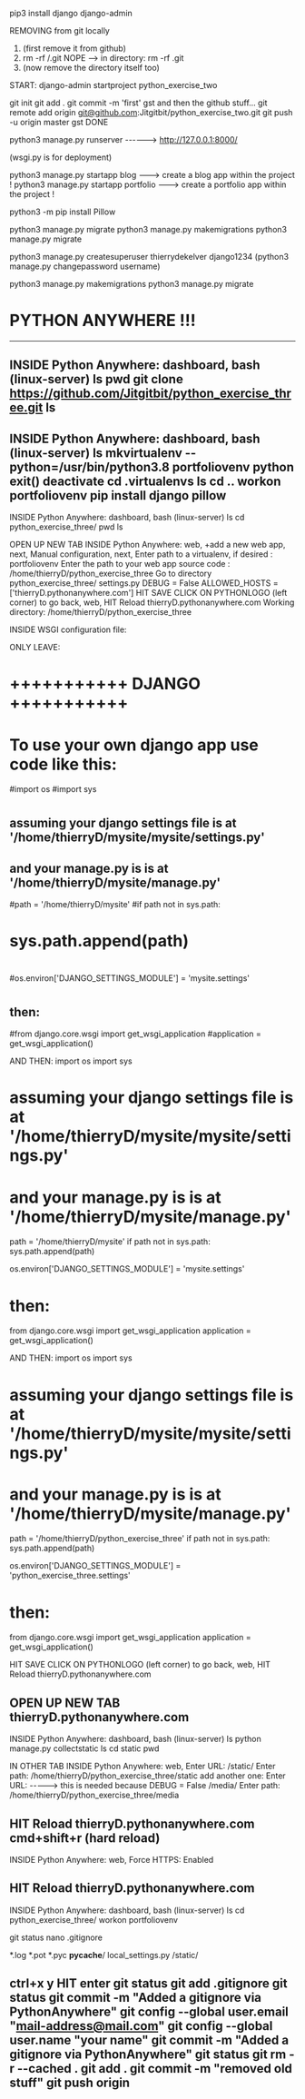 pip3 install django
django-admin

REMOVING from git locally
1) (first remove it from github)
2) rm -rf <python-exercise-two>/.git   NOPE -->  in directory:   rm -rf .git
3) (now remove the directory itself too)

START:
django-admin startproject python_exercise_two

git init
git add .
git commit -m 'first'
gst
and then the github stuff...
git remote add origin git@github.com:Jitgitbit/python_exercise_two.git
git push -u origin master
gst
DONE

python3 manage.py runserver    ------>   http://127.0.0.1:8000/   

(wsgi.py is for deployment)

python3 manage.py startapp blog ---> create a blog app within the project !
python3 manage.py startapp portfolio ---> create a portfolio app within the project !

python3 -m pip install Pillow

python3 manage.py migrate
python3 manage.py makemigrations
python3 manage.py migrate

python3 manage.py createsuperuser
thierrydekelver
django1234 (python3 manage.py changepassword username)

python3 manage.py makemigrations
python3 manage.py migrate


PYTHON ANYWHERE !!!
===================
------------------------
INSIDE Python Anywhere:
dashboard, bash
(linux-server)
ls
pwd
git clone https://github.com/Jitgitbit/python_exercise_three.git
ls
------------------------
INSIDE Python Anywhere:
dashboard, bash
(linux-server)
ls
mkvirtualenv --python=/usr/bin/python3.8 portfoliovenv
python
exit()
deactivate
cd .virtualenvs
ls
cd ..
workon portfoliovenv
pip install django pillow
-----------------------
INSIDE Python Anywhere:
dashboard, bash
(linux-server)
ls
cd python_exercise_three/
pwd
ls

OPEN UP NEW TAB
INSIDE Python Anywhere:
web, +add a new web app, next, Manual configuration, next, Enter path to a virtualenv, if desired :
portfoliovenv
Enter the path to your web app source code :
/home/thierryD/python_exercise_three
Go to directory
python_exercise_three/
settings.py
DEBUG = False
ALLOWED_HOSTS = ['thierryD.pythonanywhere.com']
HIT SAVE
CLICK ON PYTHONLOGO (left corner) to go back, web, HIT Reload thierryD.pythonanywhere.com
Working directory:
/home/thierryD/python_exercise_three

INSIDE WSGI configuration file:

ONLY LEAVE:
# +++++++++++ DJANGO +++++++++++
# To use your own django app use code like this:
#import os
#import sys
#
## assuming your django settings file is at '/home/thierryD/mysite/mysite/settings.py'
## and your manage.py is is at '/home/thierryD/mysite/manage.py'
#path = '/home/thierryD/mysite'
#if path not in sys.path:
#    sys.path.append(path)
#
#os.environ['DJANGO_SETTINGS_MODULE'] = 'mysite.settings'
#
## then:
#from django.core.wsgi import get_wsgi_application
#application = get_wsgi_application()

AND THEN:
import os
import sys

# assuming your django settings file is at '/home/thierryD/mysite/mysite/settings.py'
# and your manage.py is is at '/home/thierryD/mysite/manage.py'
path = '/home/thierryD/mysite'
if path not in sys.path:
    sys.path.append(path)

os.environ['DJANGO_SETTINGS_MODULE'] = 'mysite.settings'

# then:
from django.core.wsgi import get_wsgi_application
application = get_wsgi_application()

AND THEN:
import os
import sys

# assuming your django settings file is at '/home/thierryD/mysite/mysite/settings.py'
# and your manage.py is is at '/home/thierryD/mysite/manage.py'
path = '/home/thierryD/python_exercise_three'
if path not in sys.path:
    sys.path.append(path)

os.environ['DJANGO_SETTINGS_MODULE'] = 'python_exercise_three.settings'

# then:
from django.core.wsgi import get_wsgi_application
application = get_wsgi_application()

HIT SAVE
CLICK ON PYTHONLOGO (left corner) to go back, web, HIT Reload thierryD.pythonanywhere.com

OPEN UP NEW TAB
thierryD.pythonanywhere.com
--------------------------------
INSIDE Python Anywhere:
dashboard, bash
(linux-server)
ls
python manage.py collectstatic
ls 
cd static
pwd

IN OTHER TAB
INSIDE Python Anywhere:
web, Enter URL:
/static/
Enter path:
/home/thierryD/python_exercise_three/static
add another one: Enter URL:                   -----> this is needed because DEBUG = False
/media/
Enter path:
/home/thierryD/python_exercise_three/media

HIT Reload thierryD.pythonanywhere.com
cmd+shift+r (hard reload)
----------------------------------------
INSIDE Python Anywhere:
web, Force HTTPS: Enabled

HIT Reload thierryD.pythonanywhere.com
----------------------------------------
INSIDE Python Anywhere:
dashboard, bash
(linux-server)
ls
cd python_exercise_three/
workon portfoliovenv

git status
nano .gitignore

*.log
*.pot
*.pyc
__pycache__/
local_settings.py
/static/

ctrl+x
y
HIT enter
git status
git add .gitignore
git status
git commit -m "Added a gitignore via PythonAnywhere"
git config --global user.email "mail-address@mail.com"
git config --global user.name "your name"
git commit -m "Added a gitignore via PythonAnywhere"
git status
git rm -r --cached .
git add .
git commit -m "removed old stuff"
git push origin
----------------------------------------